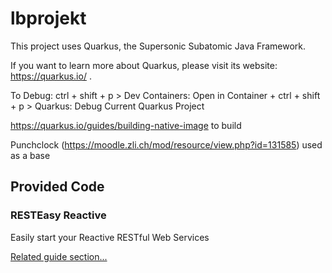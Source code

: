 # lbprojekt

This project uses Quarkus, the Supersonic Subatomic Java Framework.

If you want to learn more about Quarkus, please visit its website: https://quarkus.io/ .

To Debug:
ctrl + shift + p > Dev Containers: Open in Container
+
ctrl + shift + p > Quarkus: Debug Current Quarkus Project 

https://quarkus.io/guides/building-native-image to build

Punchclock (https://moodle.zli.ch/mod/resource/view.php?id=131585) used as a base

## Provided Code

### RESTEasy Reactive

Easily start your Reactive RESTful Web Services

[Related guide section...](https://quarkus.io/guides/getting-started-reactive#reactive-jax-rs-resources)
